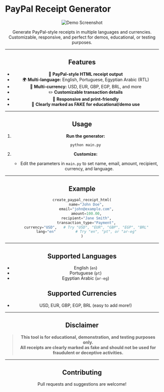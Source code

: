 # PayPal Receipt Generator
<div style align="center">
   
![Demo Screenshot](https://imgur.com/a/EcxPnSk)

Generate PayPal-style receipts in multiple languages and currencies.  
Customizable, responsive, and perfect for demos, educational, or testing purposes.

---

## Features

- 🧾 **PayPal-style HTML receipt output**
- 🌍 **Multi-language:** English, Portuguese, Egyptian Arabic (RTL)
- 💱 **Multi-currency:** USD, EUR, GBP, EGP, BRL, and more
- ✏️ **Customizable transaction details**
- 📱 **Responsive and print-friendly**
- 🚨 **Clearly marked as FAKE for educational/demo use**

---

## Usage

1. **Run the generator:**
   ```bash
   python main.py
   ```

2. **Customize:**
   - Edit the parameters in `main.py` to set name, email, amount, recipient, currency, and language.

---

## Example

```python
create_paypal_receipt_html(
    name="John Doe",
    email="john@example.com",
    amount=100.00,
    recipient="Jane Smith",
    transaction_type="Payment",
    currency="USD",   # Try "USD", "EUR", "GBP", "EGP", "BRL"
    lang="en"         # Try "en", "pt", or "ar-eg"
)
```

---

## Supported Languages

- English (`en`)
- Portuguese (`pt`)
- Egyptian Arabic (`ar-eg`)

## Supported Currencies

- USD, EUR, GBP, EGP, BRL (easy to add more!)

---

## Disclaimer

> **This tool is for educational, demonstration, and testing purposes only.  
> All receipts are clearly marked as fake and should not be used for fraudulent or deceptive activities.**

---

## Contributing

Pull requests and suggestions are welcome! 
